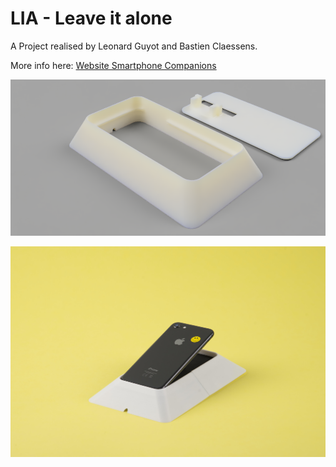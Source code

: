 # LIA  - Leave it alone
A Project realised by Leonard Guyot and Bastien Claessens.

More info here: [Website Smartphone Companions](https://www.smartphone-companions.design)

![Render](Images/SPC_LIA_render.png)


![Reference image](Images/lia-ECAL.jpg)
